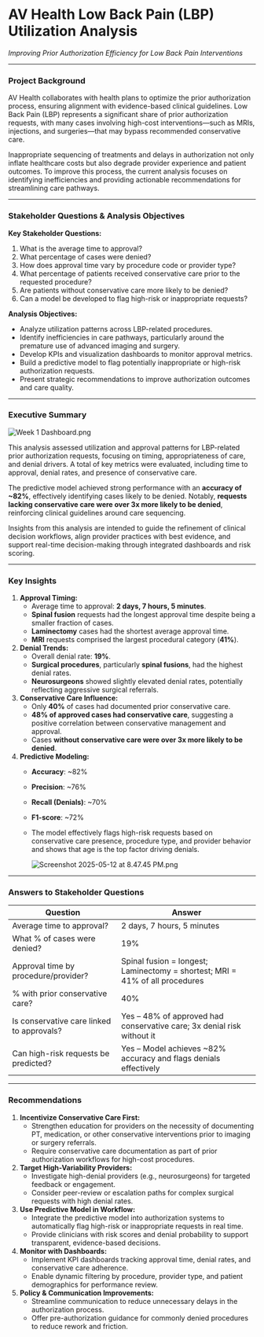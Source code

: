# AV Health Low Back Pain (LBP) Utilization Analysis

*Improving Prior Authorization Efficiency for Low Back Pain Interventions*

---

### **Project Background**

AV Health collaborates with health plans to optimize the prior authorization process, ensuring alignment with evidence-based clinical guidelines. Low Back Pain (LBP) represents a significant share of prior authorization requests, with many cases involving high-cost interventions—such as MRIs, injections, and surgeries—that may bypass recommended conservative care.

Inappropriate sequencing of treatments and delays in authorization not only inflate healthcare costs but also degrade provider experience and patient outcomes. To improve this process, the current analysis focuses on identifying inefficiencies and providing actionable recommendations for streamlining care pathways.

---

### **Stakeholder Questions & Analysis Objectives**

**Key Stakeholder Questions:**

1. What is the average time to approval?
2. What percentage of cases were denied?
3. How does approval time vary by procedure code or provider type?
4. What percentage of patients received conservative care prior to the requested procedure?
5. Are patients without conservative care more likely to be denied?
6. Can a model be developed to flag high-risk or inappropriate requests?

**Analysis Objectives:**

- Analyze utilization patterns across LBP-related procedures.
- Identify inefficiencies in care pathways, particularly around the premature use of advanced imaging and surgery.
- Develop KPIs and visualization dashboards to monitor approval metrics.
- Build a predictive model to flag potentially inappropriate or high-risk authorization requests.
- Present strategic recommendations to improve authorization outcomes and care quality.

---

### **Executive Summary**

![Week 1 Dashboard.png](AV%20Health%20Low%20Back%20Pain%20(LBP)%20Utilization%20Analysis%201f14799bb267801db009d1e08b4b5154/Week_1_Dashboard.png)

This analysis assessed utilization and approval patterns for LBP-related prior authorization requests, focusing on timing, appropriateness of care, and denial drivers. A total of key metrics were evaluated, including time to approval, denial rates, and presence of conservative care.

The predictive model achieved strong performance with an **accuracy of ~82%**, effectively identifying cases likely to be denied. Notably, **requests lacking conservative care were over 3x more likely to be denied**, reinforcing clinical guidelines around care sequencing.

Insights from this analysis are intended to guide the refinement of clinical decision workflows, align provider practices with best evidence, and support real-time decision-making through integrated dashboards and risk scoring.

---

### **Key Insights**

1. **Approval Timing:**
    - Average time to approval: **2 days, 7 hours, 5 minutes**.
    - **Spinal fusion** requests had the longest approval time despite being a smaller fraction of cases.
    - **Laminectomy** cases had the shortest average approval time.
    - **MRI** requests comprised the largest procedural category (**41%**).
2. **Denial Trends:**
    - Overall denial rate: **19%**.
    - **Surgical procedures**, particularly **spinal fusions**, had the highest denial rates.
    - **Neurosurgeons** showed slightly elevated denial rates, potentially reflecting aggressive surgical referrals.
3. **Conservative Care Influence:**
    - Only **40%** of cases had documented prior conservative care.
    - **48% of approved cases had conservative care**, suggesting a positive correlation between conservative management and approval.
    - Cases **without conservative care were over 3x more likely to be denied**.
4. **Predictive Modeling:**
    - **Accuracy**: ~82%
    - **Precision**: ~76%
    - **Recall (Denials)**: ~70%
    - **F1-score**: ~72%
    - The model effectively flags high-risk requests based on conservative care presence, procedure type, and provider behavior and shows that age is the top factor driving denials.
        
        ![Screenshot 2025-05-12 at 8.47.45 PM.png](AV%20Health%20Low%20Back%20Pain%20(LBP)%20Utilization%20Analysis%201f14799bb267801db009d1e08b4b5154/Screenshot_2025-05-12_at_8.47.45_PM.png)
        

---

### **Answers to Stakeholder Questions**

| **Question** | **Answer** |
| --- | --- |
| Average time to approval? | 2 days, 7 hours, 5 minutes |
| What % of cases were denied? | 19% |
| Approval time by procedure/provider? | Spinal fusion = longest; Laminectomy = shortest; MRI = 41% of all procedures |
| % with prior conservative care? | 40% |
| Is conservative care linked to approvals? | Yes – 48% of approved had conservative care; 3x denial risk without it |
| Can high-risk requests be predicted? | Yes – Model achieves ~82% accuracy and flags denials effectively |

---

### **Recommendations**

1. **Incentivize Conservative Care First:**
    - Strengthen education for providers on the necessity of documenting PT, medication, or other conservative interventions prior to imaging or surgery referrals.
    - Require conservative care documentation as part of prior authorization workflows for high-cost procedures.
2. **Target High-Variability Providers:**
    - Investigate high-denial providers (e.g., neurosurgeons) for targeted feedback or engagement.
    - Consider peer-review or escalation paths for complex surgical requests with high denial rates.
3. **Use Predictive Model in Workflow:**
    - Integrate the predictive model into authorization systems to automatically flag high-risk or inappropriate requests in real time.
    - Provide clinicians with risk scores and denial probability to support transparent, evidence-based decisions.
4. **Monitor with Dashboards:**
    - Implement KPI dashboards tracking approval time, denial rates, and conservative care adherence.
    - Enable dynamic filtering by procedure, provider type, and patient demographics for performance review.
5. **Policy & Communication Improvements:**
    - Streamline communication to reduce unnecessary delays in the authorization process.
    - Offer pre-authorization guidance for commonly denied procedures to reduce rework and friction.